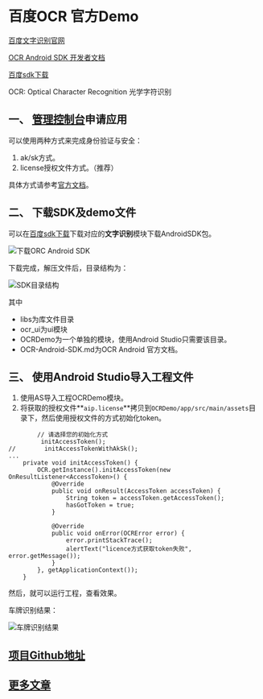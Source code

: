 # 百度OCR 官方Demo

[百度文字识别官网](http://ai.baidu.com/tech/ocr)

[OCR Android SDK 开发者文档](http://ai.baidu.com/docs#/OCR-Android-SDK/top)

[百度sdk下载](http://ai.baidu.com/sdk)

OCR: Optical Character Recognition 光学字符识别

## 一、 [管理控制台](https://console.bce.baidu.com/ai/?fromai=1&_=1488766023093#/ai/ocr/app/list)申请应用

可以使用两种方式来完成身份验证与安全：

1. ak/sk方式。
2. license授权文件方式。（推荐）

具体方式请参考[官方文档](http://ai.baidu.com/docs#/OCR-Android-SDK/top)。

## 二、 下载SDK及demo文件

可以在[百度sdk下载](http://ai.baidu.com/sdk)下载对应的**文字识别**模块下载AndroidSDK包。

![下载ORC Android SDK](https://github.com/YoungBear/OCRDemo/blob/master/pic_files/baidu_orc_download_android_sdk.png)

下载完成，解压文件后，目录结构为：

![SDK目录结构](https://github.com/YoungBear/OCRDemo/blob/master/pic_files/baidu_ocr_sdk_directory.png)

其中
- libs为库文件目录
- ocr_ui为ui模块
- OCRDemo为一个单独的模块，使用Android Studio只需要该目录。
- OCR-Android-SDK.md为OCR Android 官方文档。

## 三、 使用Android Studio导入工程文件

1. 使用AS导入工程OCRDemo模块。
2. 将获取的授权文件**`aip.license`**拷贝到`OCRDemo/app/src/main/assets`目录下，然后使用授权文件的方式初始化token。

```
        // 请选择您的初始化方式
         initAccessToken();
//        initAccessTokenWithAkSk();
...
    private void initAccessToken() {
        OCR.getInstance().initAccessToken(new OnResultListener<AccessToken>() {
            @Override
            public void onResult(AccessToken accessToken) {
                String token = accessToken.getAccessToken();
                hasGotToken = true;
            }

            @Override
            public void onError(OCRError error) {
                error.printStackTrace();
                alertText("licence方式获取token失败", error.getMessage());
            }
        }, getApplicationContext());
    }
```

然后，就可以运行工程，查看效果。

车牌识别结果：

![车牌识别结果](https://github.com/YoungBear/OCRDemo/blob/master/pic_files/baidu_ocr_license_plate_result.jpg)

## [项目Github地址](https://github.com/YoungBear/OCRDemo)

## [更多文章](https://github.com/YoungBear/MyBlog/blob/master/README.md)




